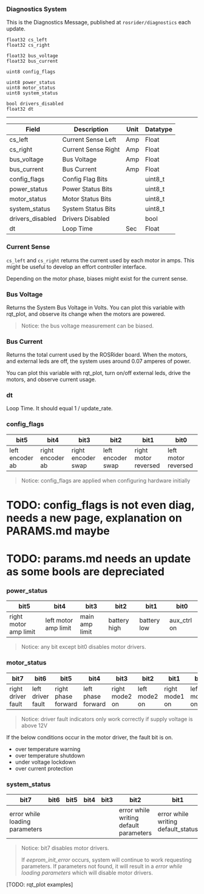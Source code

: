 ### Diagnostics System

This is the Diagnostics Message, published at ```rosrider/diagnostics``` each update.

```console
float32 cs_left
float32 cs_right

float32 bus_voltage
float32 bus_current

uint8 config_flags

uint8 power_status
uint8 motor_status
uint8 system_status

bool drivers_disabled
float32 dt
```

---

| Field             | Description         | Unit | Datatype |
| ----------------- | ------------------- | ---- | -------- |
| cs_left           | Current Sense Left  | Amp  | Float    |
| cs_right          | Current Sense Right | Amp  | Float    |
| bus_voltage       | Bus Voltage         | Amp  | Float    |
| bus_current       | Bus Current         | Amp  | Float    |
| config_flags      | Config Flag Bits    |      | uint8_t  |
| power_status      | Power Status Bits   |      | uint8_t  |
| motor_status      | Motor Status Bits   |      | uint8_t  |
| system_status     | System Status Bits  |      | uint8_t  |
| drivers_disabled  | Drivers Disabled    |      | bool     |
| dt                | Loop Time           | Sec  | Float    |


### Current Sense 

```cs_left``` and ```cs_right``` returns the current used by each motor in amps. This might be useful to develop an effort controller interface.

Depending on the motor phase, biases might exist for the current sense.

### Bus Voltage

Returns the System Bus Voltage in Volts. You can plot this variable with rqt_plot, and observe its change when the motors are powered.

>Notice: the bus voltage measurement can be biased.

### Bus Current

Returns the total current used by the ROSRider board. When the motors, and external leds are off, the system uses around 0.07 amperes of power.

You can plot this variable with rqt_plot, turn on/off external leds, drive the motors, and observe current usage.

### dt

Loop Time. It should equal 1 / update_rate.

### config_flags

| bit5 | bit4 | bit3 | bit2 | bit1 | bit0 |
| ---- | ---- | ---- | ---- | ---- | ---- | 
| left encoder ab | right encoder ab | right encoder swap | left encoder swap | right motor reversed | left motor reversed |

>Notice: config_flags are applied when configuring hardware initially
> 
# TODO: config_flags is not even diag, needs a new page, explanation on PARAMS.md maybe
# TODO: params.md needs an update as some bools are depreciated

### power_status

| bit5 | bit4 | bit3 | bit2 | bit1 | bit0 |
| ---- | ---- | ---- | ---- | ---- | ---- | 
| right motor amp limit | left motor amp limit | main amp limit | battery high | battery low | aux_ctrl on

>Notice: any bit except bit0 disables motor drivers.

### motor_status

| bit7 | bit6 | bit5 | bit4 | bit3 | bit2 | bit1 | bit0 |
| ---- | ---- | ---- | ---- | ---- | ---- | ---- | ---- |
| right driver fault | left driver fault | right phase forward | left phase forward | right mode2 on | left mode2 on | right mode1 on | left mode1 on |

>Notice: driver fault indicators only work correctly if supply voltage is above 12V

If the below conditions occur in the motor driver, the fault bit is on.

- over temperature warning
- over temperature shutdown
- under voltage lockdown
- over current protection

### system_status

| bit7 | bit6 | bit5 | bit4 | bit3 | bit2 | bit1 | bit0 |
| ---- | ---- | ---- | ---- | ---- | ---- | ---- | ---- | 
| error while loading parameters | | | | | error while writing default parameters | error while writing default_status | eeprom init error

>Notice: bit7 disables motor drivers.
> 
>If *eeprom_init_error* occurs, system will continue to work requesting parameters. If parameters not found, it will result in a *error while loading parameters* which will disable motor drivers.

[TODO: rqt_plot examples]